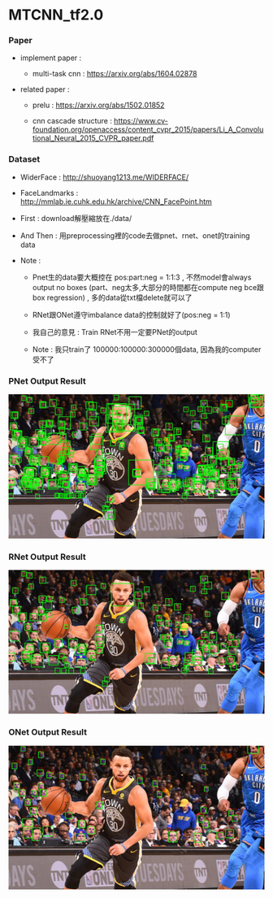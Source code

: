 # MTCNN_tf2.0

### Paper

* implement paper : 
     
    * multi-task cnn : https://arxiv.org/abs/1604.02878

* related paper : 

    * prelu : https://arxiv.org/abs/1502.01852
    
    * cnn cascade structure : https://www.cv-foundation.org/openaccess/content_cvpr_2015/papers/Li_A_Convolutional_Neural_2015_CVPR_paper.pdf


### Dataset


* WiderFace : http://shuoyang1213.me/WIDERFACE/

* FaceLandmarks : http://mmlab.ie.cuhk.edu.hk/archive/CNN_FacePoint.htm

* First : download解壓縮放在./data/

* And Then : 用preprocessing裡的code去做pnet、rnet、onet的training data

* Note : 

    * Pnet生的data要大概控在 pos:part:neg = 1:1:3 , 不然model會always output no boxes (part、neg太多,大部分的時間都在compute neg bce跟box regression) , 多的data從txt檔delete就可以了
    
    * RNet跟ONet遵守imbalance data的控制就好了(pos:neg = 1:1) 
    
    * 我自己的意見 : Train RNet不用一定要PNet的output
    
    * Note : 我只train了 100000:100000:300000個data, 因為我的computer受不了


### PNet Output Result
![PNet_output_boxes](./test_imgs/gsw3_result_pnet.jpg)


### RNet Output Result

![RNet_output_boxes](./test_imgs/gsw3_result_rnet.jpg)


### ONet Output Result
![Onet_output_boxes](./test_imgs/gsw3_result_output.jpg)



